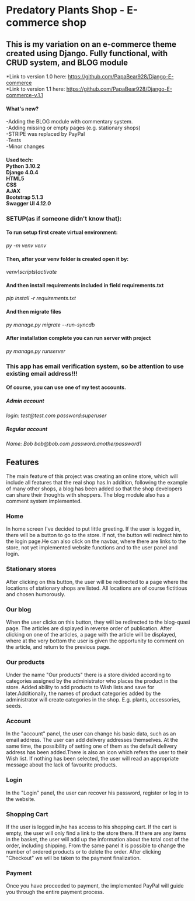 <h1> Predatory Plants Shop - E-commerce shop </h1>
<h2> This is my variation on an e-commerce theme created using Django. Fully functional, with CRUD system, and BLOG module </h2>

*Link to version 1.0 here: https://github.com/PapaBear928/Django-E-commerce<br>
*Link to version 1.1 here: https://github.com/PapaBear928/Django-E-commerce-v.1.1



<h4>What's new?</h4>
-Adding the BLOG module with commentary system.<br>
-Adding missing or empty pages (e.g. stationary shops)<br>
-STRIPE was replaced by PayPal<br>
-Tests<br>
-Minor changes<br>



<h4>Used tech:<br>
Python 3.10.2<br>
Django 4.0.4<br>
HTML5<br>
CSS<br>
AJAX<br>
Bootstrap 5.1.3<br>
Swagger UI 4.12.0 <br></h4>


<h3>SETUP(as if someone didn't know that):</h3>

<h4>To run setup first create virtual environment:</h4>
<i>py -m venv venv</i>

<h4>Then, after your venv folder is created open it by: </h4>
<i>venv\scripts\activate</i>

<h4>And then install requirements included in field requirements.txt </h4>
<i>pip install -r requirements.txt</i>

<h4>And then migrate files </h4>
<i>py manage.py migrate --run-syncdb</i>

<h4>After installation complete you can run server with project </h4>
<i>py manage.py runserver</i>

<h3>This app has email verification system, so be attention to use existing email address!!!</h3>

<h4>Of course, you can use one of my test accounts.</h4>
<h5>Admin account</h5>
<i>login: test@test.com	  password:superuser </i>


<h5>Regular account</h5>
<i>Name: Bob bob@bob.com  password:anotherpassword1</i>



<h2>Features</h2>
The main feature of this project was creating an online store, which will include all features that the real shop has.In addition, following the example of many other shops, a blog has been added so that the shop developers can share their thoughts with shoppers. The blog module also has a comment system implemented.

<h3>Home</h3>
In home screen I've decided to put little greeting. If the user is logged in, there will be a button to go to the store. If not, the button will redirect him to the login page.He can also click on the navbar, where there are links to the store, not yet implemented website functions and to the user panel and login.

<h3>Stationary stores</h3>
After clicking on this button, the user will be redirected to a page where the locations of stationary shops are listed. All locations are of course fictitious and chosen humorously.

<h3>Our blog</h3>
When the user clicks on this button, they will be redirected to the blog-quasi page. The articles are displayed in reverse order of publication. After clicking on one of the articles, a page with the article will be displayed, where at the very bottom the user is given the opportunity to comment on the article, and return to the previous page.

<h3>Our products</h3>
Under the name "Our products" there is a store divided according to categories assigned by the administrator who places the product in the store. Added ability to add products to Wish lists and save for later.Additionally, the names of product categories added by the administrator will create categories in the shop. E.g. plants, accessories, seeds.

<h3>Account</h3>
In the "account" panel, the user can change his basic data, such as an email address. The user can add delivery addresses themselves. At the same time, the possibility of setting one of them as the default delivery address has been added.There is also an icon which refers the user to their Wish list. If nothing has been selected, the user will read an appropriate message about the lack of favourite products.

<h3>Login</h3>
In the "Login" panel, the user can recover his password, register or log in to the website.

<h3>Shopping Cart</h3>
If the user is logged in,he has access to his shopping cart. If the cart is empty, the user will only find a link to the store there. If there are any items in the basket, the user will add up the information about the total cost of the order, including shipping. From the same panel it is possible to change the number of ordered products or to delete the order. After clicking "Checkout" we will be taken to the payment finalization.

<h3>Payment</h3>
Once you have proceeded to payment, the implemented PayPal will guide you through the entire payment process.


